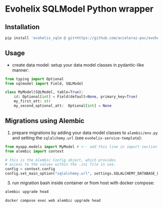 # Evohelix SQLModel Python wrapper

## Installation

```bash
pip install 'evohelix_sqlm @ git+https://github.com/accelerai-poc/evohelix-sqlmodel-py@main'
```

## Usage

- create data model: setup your data model classes in pydantic-like manner:
```python
from typing import Optional
from sqlmodel import Field, SQLModel

class MyModel(SQLModel, table=True):
    id: Optional[int] = Field(default=None, primary_key=True)
    my_first_att: str
    my_second_optional_att:  Optional[int] = None
```

## Migrations using Alembic
1. prepare migrations by adding your data model classes to `alembic/env.py` and setting the `sqlalchemy.url` (see `evohelix-service-template`):
```python
from myapp.models import MyModel # <-- add this line in import section before running any code
from alembic import context

# this is the Alembic Config object, which provides
# access to the values within the .ini file in use.
config = context.config
config.set_main_option("sqlalchemy.url", settings.SQLALCHEMY_DATABASE_URI) # need to set 'SQLALCHEMY_DATABASE_URI' in settings.py
```
3. run migration bash inside container or from host with docker compose:
```bash
alembic upgrade head
``` 
```bash
docker compose exec web alembic upgrade head
``` 